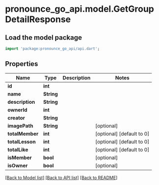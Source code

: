 # pronounce_go_api.model.GetGroupDetailResponse

## Load the model package
```dart
import 'package:pronounce_go_api/api.dart';
```

## Properties
Name | Type | Description | Notes
------------ | ------------- | ------------- | -------------
**id** | **int** |  | 
**name** | **String** |  | 
**description** | **String** |  | 
**ownerId** | **int** |  | 
**creator** | **String** |  | 
**imagePath** | **String** |  | [optional] 
**totalMember** | **int** |  | [optional] [default to 0]
**totalLesson** | **int** |  | [optional] [default to 0]
**totalLike** | **int** |  | [optional] [default to 0]
**isMember** | **bool** |  | [optional] 
**isOwner** | **bool** |  | [optional] 

[[Back to Model list]](../README.md#documentation-for-models) [[Back to API list]](../README.md#documentation-for-api-endpoints) [[Back to README]](../README.md)



